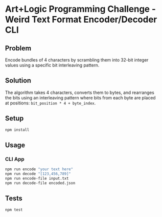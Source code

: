 # Art+Logic Programming Challenge - Weird Text Format Encoder/Decoder CLI

## Problem

Encode bundles of 4 characters by scrambling them into 32-bit integer values using a specific bit interleaving pattern.

## Solution

The algorithm takes 4 characters, converts them to bytes, and rearranges the bits using an interleaving pattern where bits from each byte are placed at positions: `bit_position * 4 + byte_index`.

## Setup

```bash
npm install
```

## Usage

### CLI App

```bash
npm run encode "your text here"
npm run decode "[123,456,789]"
npm run encode-file input.txt
npm run decode-file encoded.json
```

## Tests

```bash
npm test
```
